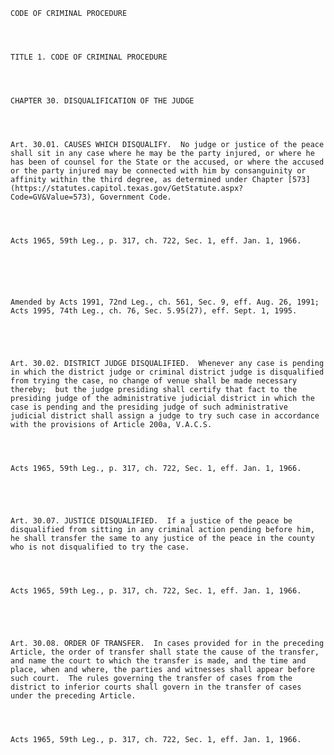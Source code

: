 ﻿
    
    
    	
    					
    
    
    CODE OF CRIMINAL PROCEDURE
    
      
    
    
    TITLE 1. CODE OF CRIMINAL PROCEDURE
    
      
    
    
    CHAPTER 30. DISQUALIFICATION OF THE JUDGE
    
      
    
    
    Art. 30.01. CAUSES WHICH DISQUALIFY.  No judge or justice of the peace shall sit in any case where he may be the party injured, or where he has been of counsel for the State or the accused, or where the accused or the party injured may be connected with him by consanguinity or affinity within the third degree, as determined under Chapter [573](https://statutes.capitol.texas.gov/GetStatute.aspx?Code=GV&Value=573), Government Code.
    
    
    
    
    Acts 1965, 59th Leg., p. 317, ch. 722, Sec. 1, eff. Jan. 1, 1966.
    
    
    
    
    
    
    Amended by Acts 1991, 72nd Leg., ch. 561, Sec. 9, eff. Aug. 26, 1991;  Acts 1995, 74th Leg., ch. 76, Sec. 5.95(27), eff. Sept. 1, 1995.
    
    
    
    
    
    Art. 30.02. DISTRICT JUDGE DISQUALIFIED.  Whenever any case is pending in which the district judge or criminal district judge is disqualified from trying the case, no change of venue shall be made necessary thereby;  but the judge presiding shall certify that fact to the presiding judge of the administrative judicial district in which the case is pending and the presiding judge of such administrative judicial district shall assign a judge to try such case in accordance with the provisions of Article 200a, V.A.C.S.
    
    
    
    
    Acts 1965, 59th Leg., p. 317, ch. 722, Sec. 1, eff. Jan. 1, 1966.
    
    
    
    
    
    Art. 30.07. JUSTICE DISQUALIFIED.  If a justice of the peace be disqualified from sitting in any criminal action pending before him, he shall transfer the same to any justice of the peace in the county who is not disqualified to try the case.
    
    
    
    
    Acts 1965, 59th Leg., p. 317, ch. 722, Sec. 1, eff. Jan. 1, 1966.
    
    
    
    
    
    Art. 30.08. ORDER OF TRANSFER.  In cases provided for in the preceding Article, the order of transfer shall state the cause of the transfer, and name the court to which the transfer is made, and the time and place, when and where, the parties and witnesses shall appear before such court.  The rules governing the transfer of cases from the district to inferior courts shall govern in the transfer of cases under the preceding Article.
    
    
    
    
    Acts 1965, 59th Leg., p. 317, ch. 722, Sec. 1, eff. Jan. 1, 1966.
    
    
    
    
    				
